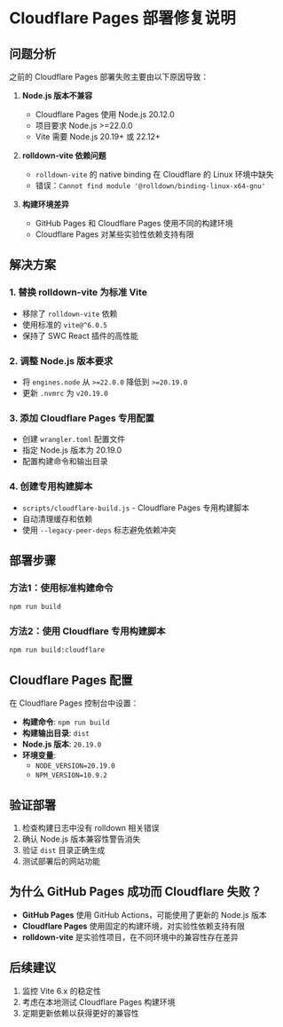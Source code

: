 # Cloudflare Pages 部署修复说明

## 问题分析

之前的 Cloudflare Pages 部署失败主要由以下原因导致：

1. **Node.js 版本不兼容**
   - Cloudflare Pages 使用 Node.js 20.12.0
   - 项目要求 Node.js >=22.0.0
   - Vite 需要 Node.js 20.19+ 或 22.12+

2. **rolldown-vite 依赖问题**
   - `rolldown-vite` 的 native binding 在 Cloudflare 的 Linux 环境中缺失
   - 错误：`Cannot find module '@rolldown/binding-linux-x64-gnu'`

3. **构建环境差异**
   - GitHub Pages 和 Cloudflare Pages 使用不同的构建环境
   - Cloudflare Pages 对某些实验性依赖支持有限

## 解决方案

### 1. 替换 rolldown-vite 为标准 Vite
- 移除了 `rolldown-vite` 依赖
- 使用标准的 `vite@^6.0.5`
- 保持了 SWC React 插件的高性能

### 2. 调整 Node.js 版本要求
- 将 `engines.node` 从 `>=22.0.0` 降低到 `>=20.19.0`
- 更新 `.nvmrc` 为 `v20.19.0`

### 3. 添加 Cloudflare Pages 专用配置
- 创建 `wrangler.toml` 配置文件
- 指定 Node.js 版本为 20.19.0
- 配置构建命令和输出目录

### 4. 创建专用构建脚本
- `scripts/cloudflare-build.js` - Cloudflare Pages 专用构建脚本
- 自动清理缓存和依赖
- 使用 `--legacy-peer-deps` 标志避免依赖冲突

## 部署步骤

### 方法1：使用标准构建命令
```bash
npm run build
```

### 方法2：使用 Cloudflare 专用构建脚本
```bash
npm run build:cloudflare
```

## Cloudflare Pages 配置

在 Cloudflare Pages 控制台中设置：

- **构建命令**: `npm run build`
- **构建输出目录**: `dist`
- **Node.js 版本**: `20.19.0`
- **环境变量**:
  - `NODE_VERSION=20.19.0`
  - `NPM_VERSION=10.9.2`

## 验证部署

1. 检查构建日志中没有 rolldown 相关错误
2. 确认 Node.js 版本兼容性警告消失
3. 验证 `dist` 目录正确生成
4. 测试部署后的网站功能

## 为什么 GitHub Pages 成功而 Cloudflare 失败？

- **GitHub Pages** 使用 GitHub Actions，可能使用了更新的 Node.js 版本
- **Cloudflare Pages** 使用固定的构建环境，对实验性依赖支持有限
- **rolldown-vite** 是实验性项目，在不同环境中的兼容性存在差异

## 后续建议

1. 监控 Vite 6.x 的稳定性
2. 考虑在本地测试 Cloudflare Pages 构建环境
3. 定期更新依赖以获得更好的兼容性